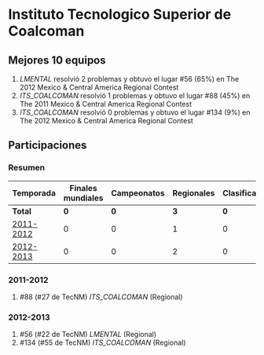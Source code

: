 # Instituto Tecnologico Superior de Coalcoman

## Mejores 10 equipos

1. _LMENTAL_ resolvió 2 problemas y obtuvo el lugar #56 (65%) en The 2012 Mexico & Central America Regional Contest
1. _ITS_COALCOMAN_ resolvió 1 problemas y obtuvo el lugar #88 (45%) en The 2011 Mexico & Central America Regional Contest
1. _ITS_COALCOMAN_ resolvió 0 problemas y obtuvo el lugar #134 (9%) en The 2012 Mexico & Central America Regional Contest

## Participaciones

### Resumen

| Temporada | Finales mundiales | Campeonatos | Regionales | Clasificatorios | Equipos |
| --- | --- | --- | --- | --- | --- |
| **Total** | **0** | **0** | **3** | **0** | **3** |
| [2011-2012](#2011-2012) | 0 | 0 | 1 | 0 | 1 |
| [2012-2013](#2012-2013) | 0 | 0 | 2 | 0 | 2 |

### 2011-2012

1. #88 (#27 de TecNM) _ITS_COALCOMAN_ (Regional)

### 2012-2013

1. #56 (#22 de TecNM) _LMENTAL_ (Regional)
1. #134 (#55 de TecNM) _ITS_COALCOMAN_ (Regional)



